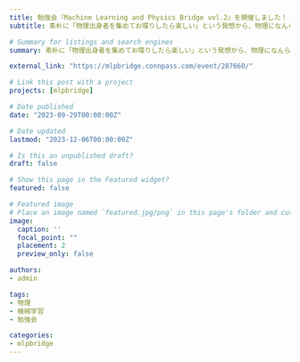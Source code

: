```yaml
---
title: 勉強会『Machine Learning and Physics Bridge vol.2』を開催しました！
subtitle: 素朴に「物理出身者を集めてお喋りしたら楽しい」という発想から、物理になんらかのゆかりがあるデータサイエンティストに向けて勉強会開催に至りました！！

# Summary for listings and search engines
summary: 素朴に「物理出身者を集めてお喋りしたら楽しい」という発想から、物理になんらかのゆかりがあるデータサイエンティストに向けて勉強会開催に至りました！！

external_link: "https://mlpbridge.connpass.com/event/287660/"

# Link this post with a project
projects: [mlpbridge]

# Date published
date: "2023-09-29T00:00:00Z"

# Date updated
lastmod: "2023-12-06T00:00:00Z"

# Is this an unpublished draft?
draft: false

# Show this page in the Featured widget?
featured: false

# Featured image
# Place an image named `featured.jpg/png` in this page's folder and customize its options here.
image:
  caption: ''
  focal_point: ""
  placement: 2
  preview_only: false

authors:
- admin

tags:
- 物理
- 機械学習
- 勉強会

categories:
- mlpbridge
---
```

